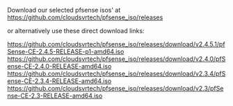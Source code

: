 Download our selected pfsense isos' at  https://github.com/cloudsvrtech/pfsense_iso/releases     

or alternatively use these direct download links:   


https://github.com/cloudsvrtech/pfsense_iso/releases/download/v2.4.5.1/pfSense-CE-2.4.5-RELEASE-p1-amd64.iso
https://github.com/cloudsvrtech/pfsense_iso/releases/download/v2.4.0/pfSense-CE-2.4.0-RELEASE-amd64.iso    
https://github.com/cloudsvrtech/pfsense_iso/releases/download/v2.3.4/pfSense-CE-2.3.4-RELEASE-amd64.iso   
https://github.com/cloudsvrtech/pfsense_iso/releases/download/v2.3/pfSense-CE-2.3-RELEASE-amd64.iso   

 
